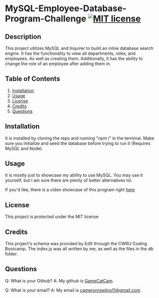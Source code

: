 # MySQL-Employee-Database-Program-Challenge [![MIT license](https://img.shields.io/badge/License-MIT-blue.svg)](https://lbesson.mit-license.org/)

## Description

This project utilizes MySQL and Inquirer to build an inline database search engine. It has the functionality to view all departments, roles, and employees. As well as creating them. Additionally, it has the ability to change the role of an employee after adding them in.

## Table of Contents

1. [Installation](#installation)
2. [Usage](#usage)
3. [License](#license)
4. [Credits](#credits)
5. [Questions](#questions)

## Installation

It is installed by cloning the repo and running "npm i" in the terminal. Make sure you initialize and seed the database before trying to run it (Requires MySQL and Node).

## Usage

It is mostly just to showcase my ability to use MySQL. You may use it yourself, but I am sure there are plenty of better alternatives lol.

If you'd like, there is a video showcase of this program right [here]()

## License

This project is protected under the MIT license

## Credits

This project's schema was provided by EdX through the CWRU Coding Bootcamp. The index.js was all written by me, as well as the files in the db folder.

## Questions

Q: What is your Github? A: My github is [GameCatCam](www.github.com/GameCatCam).

Q: What is your email? A: My email is cameronrawlins11@gmail.com.
